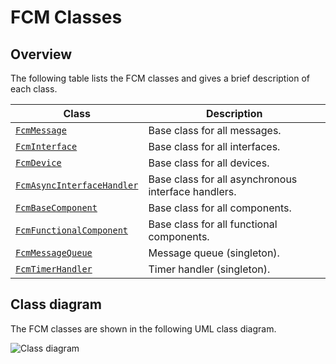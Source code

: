 # FCM Classes

## Overview

The following table lists the FCM classes and gives a brief description of each class.

| Class | Description |
|-------|-------------|
| [`FcmMessage`](../inc/FcmMessage.h) | Base class for all messages. |
| [`FcmInterface`](../inc/FcmMessage.h) | Base class for all interfaces. | 
| [`FcmDevice`](../inc/FcmDevice.h) | Base class for all devices. |
| [`FcmAsyncInterfaceHandler`](../inc/FcmAsyncInterfaceHandler.h) | Base class for all asynchronous interface handlers. |
| [`FcmBaseComponent`](../inc/FcmBaseComponent.h) | Base class for all components. |
| [`FcmFunctionalComponent`](../inc/FcmFunctionalComponent.h) | Base class for all functional components. |
| [`FcmMessageQueue`](../inc/FcmMessageQueue.h) | Message queue (singleton). |
| [`FcmTimerHandler`](../inc/FcmTimerHandler.h) | Timer handler (singleton). |

## Class diagram

The FCM classes are shown in the following UML class diagram.

![Class diagram](https://www.plantuml.com/plantuml/img/VPBB2i8m44Nt-OhGfP22MocXFYYwS27u0o4TfP0caeSWwhzRIfIcILm5vXvcJfAfZMNQkbuWn0Kp1ZUyFqWB-i8uJ6f7C8PT0J_HEwwU7BXvj646jgg_AGdIphB6IMux9Pd84MlpaFpdiMUo5Q1dpBdhGQUZ7TmxxeqoymXvqSWJPKTdyS3YIoLxZ2hUh5WMM14od6MvA9ADFKa8dRzqd4ub_jmupOO_bPeNKx7_P6aYkYodFV4ALvKpGEc81ZiKzlGHGgW6sGvB-W40)


